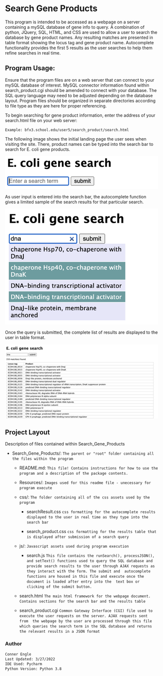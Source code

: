 # Search Gene Products

This program is intended to be accessed as a webpage on a server containing a mySQL database of gene info to query.
A combination of python, JQuery, SQL, HTML, and CSS are used to allow a user to search the database by gene product
names. Any resulting matches are presented in table format showing the locus tag and gene product name. Autocomplete
functionality provides the first 5 results as the user searches to help them refine searches in real time.


## Program Usage:

Ensure that the program files are on a web server that can connect to your mySQL database of interest. MySQL connector
information found within search_product.cgi should be amended to connect with your database. The SQL query language may
need to be adjusted depending on the database layout. Program files should be organized in separate directories 
according to file type as they are here for proper referencing.

To begin searching for gene product information, enter the address of your search.html file on your web server:
```commandline
Example: bfx3.school.edu/user5/search_product/search.html
```

The following image shows the initial landing page the user sees when visiting the site. There, product names can be 
typed into the search bar to search for E. coli gene products.

![Home page](./Resources/home_page.png)

As user input is entered into the search bar, the autocomplete function gives a limited sample of the search results
for that particular search.

![Autocomplete](./Resources/autocomplete.png)

Once the query is submitted, the complete list of results are displayed to the user in table format.

![Results](./Resources/results_page.png)


## Project Layout

Description of files contained within Search_Gene_Products

* Search_Gene_Products/: `The parent or "root" folder containing all the files within the program`
    * README.md:
      `This file! Contains instructions for how to use the program and a description of the package contents.`
      
    * Resources/:
      `Images used for this readme file - unecessary for program execute`
      
    * css/:
      `The folder containing all of the css assets used by the program`
      
      * searchResult.css
        `css formatting for the autocomplete results displayed to the user in real time as they type into the search bar`
        
      * search_product.css
        `css formatting for the results table that is displayed after submission of a search query`
        
    * js/:
        `Javascript assets used during program execution`
      
      * search.js
        `This file contains the runSearch(), processJSON(), and setText() functions used to query the SQL database and
        provide search results to the user through AJAX requests as they interact with the form. The submit and 
        autocomplete functions are housed in this file and execute once the document is loaded after entry into the 
        text box or clicking of the submit button.`
    
    * search.html
        `The main html framework for the webpage document. Contains sections for the search bar and the results table`
      
    * search_product.cgi
        `Common Gateway Interface (CGI) file used to execute the user requests on the server. AJAX requests sent from 
        the webpage by the user are processed through this file which queries the search term in the SQL database and
        returns the relevant results in a JSON format`

### Author
    Conner Engle
    Last Updated: 3/27/2022
    IDE Used: Pycharm
    Python Version: Python 3.8
    